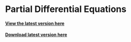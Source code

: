 # Partial Differential Equations

#### [View the latest version here](https://lukasbischof.github.io/FTP_PartDiff/Summary.pdf)

#### [Download latest version here](https://github.com/lukasbischof/FTP_PartDiff/releases/download/main/Summary.pdf)
